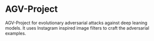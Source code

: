 # AGV-Project
 AGV-Project for evolutionary adversarial attacks against deep leaning models. It uses Instagram inspired image filters to craft the adversarial examples.
